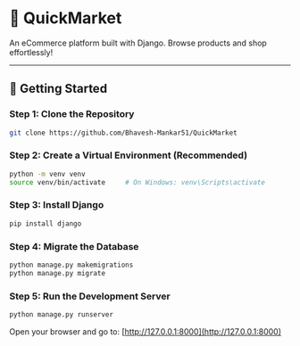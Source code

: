 # 🛒 QuickMarket

An eCommerce platform built with Django. Browse products and shop effortlessly!

---

## 🚀 Getting Started

### Step 1: Clone the Repository
```bash
git clone https://github.com/Bhavesh-Mankar51/QuickMarket
```

### Step 2: Create a Virtual Environment (Recommended)
```bash
python -m venv venv
source venv/bin/activate     # On Windows: venv\Scripts\activate
```

### Step 3: Install Django
```bash
pip install django
```

### Step 4: Migrate the Database
```bash
python manage.py makemigrations
python manage.py migrate
```

### Step 5: Run the Development Server
```bash
python manage.py runserver
```

Open your browser and go to: [http://127.0.0.1:8000](http://127.0.0.1:8000)